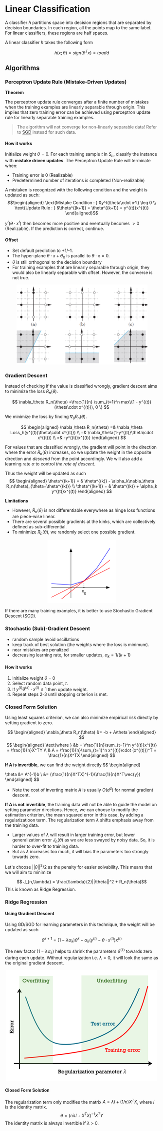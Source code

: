# Linear Classification 

A classifier *h* partitions space into decision regions that are separated by decision boundaries. In each region, all the points map to the same label. For linear classifiers, these regions are half spaces.

A linear classifier *h* takes the following form

$$ h(x;\theta) = sign(\theta^Tx) = to add  $$

## Algorithms

### Perceptron Update Rule (Mistake-Driven Updates)

**Theorem**

The perceptron update rule converges after a finite number of mistakes when the training examples are linearly separable through origin. This implies that zero training error can be achieved using perceptron update rule for linearly separable training examples.

> The algorithm will not converge for non-linearly separable data! Refer to [SGD](#stochastic-sub-gradient-descent) instead for such data.

#### How it works

Initialize weight $\theta = 0$. For each training sample $t$ in $S_n$, classify the instance with **mistake driven updates**. The Perceptron Update Rule will terminate when:
- Training error is 0 (Realizable)
- Predetermined number of iterations is completed (Non-realizable)

A mistaken is recognized with the following condition and the weight is updated as such:
$$\begin{aligned}
    \text{Mistake Condition : }  &y^t(\theta\cdot x^t) \leq 0 \\
    \text{Update Rule : } &\theta^{(k+1)} = \theta^{(k+1)} = y^{(t)}x^{(t)}
\end{aligned}$$

$y^t(\theta\cdot x^t)$ then becomes more positive and eventually becomes $> 0$ (Realizable). If the prediction is correct, continue.

#### Offset
- Set default prediction to +1/-1.
- The hyper-plane $\theta\cdot x + \theta_0$ is parallel to $\theta\cdot x = 0$.
- $\theta$ is still orthogonal to the decision boundary
- For training examples that are linearly separable through origin, they would also be linearly separable with offset. However, the converse is not true.
  
<p align="center">
<img src="pictures/not_linear_separable_through_origin.PNG"/>
</p>

### Gradient Descent

Instead of checking if the value is classified wrongly, gradient descent aims to minimize the loss $R_n(\theta)$. 

$$ \nabla_\theta R_n(\theta) =\frac{1}{n} \sum_{t=1}^n max\{1 - y^{(t)} (\theta\cdot x^{(t)}), 0 \}  $$

We minimize the loss by finding $\nabla_\theta R_n(\theta)$. 

$$ 
\begin{aligned}
\nabla_\theta R_n(\theta) =& \nabla_\theta Loss_h(y^{(t)}\theta\cdot x^{(t)}) \\
 =& \nabla_\theta(1-y^{(t)}\theta\cdot x^{(t)}) \\
=& -y^{(t)}x^{(t)}
\end{aligned} $$

For values that are classified wrongly, the gradient will point in the direction where the error $R_n(\theta)$ increases, so we update the weight in the opposite direction and *descend* from the point accordingly. We will also add a learning rate $\alpha$ to control *the rate of descent*.


Thus the weight will be updated as such
$$ 
\begin{aligned}
\theta^{(k+1)} = & \theta^{(k)} - \alpha_k\nabla_\theta R_n(\theta)_{\theta=\theta^{(k)}} \\
\theta^{(k+1)} = & \theta^{(k)} + \alpha_k y^{(t)}x^{(t)}
\end{aligned} 
$$

**Limitations**

- However, $R_n(\theta)$ is not differentiable everywhere as hinge loss functions are piece-wise linear.
- There are several possible gradients at the kinks, which are collectively defined as sub-differential.
- To minimize $R_n(\theta)$, we randomly select one possible gradient. 

<p align="center">
<img src="pictures/kink.PNG"/>
</p>

If there are many training examples, it is better to use Stochastic Gradient Descent (SGD). 

### Stochastic (Sub)-Gradient Descent

- random sample avoid oscillations
- keep track of best solution (the weights where the loss is minimum).
- near mistakes are penalized
- decreasing learning rate, for smaller updates, $\alpha_k = 1/(k+1)$

#### How it works
1. Initialize weight $\theta$ = 0
2. Select random data point, *t*.
3. If $y^{(t)}\theta^{(k)} \cdot x^{(t)} \leq 1$ then update weight.
4. Repeat steps 2-3 until stopping criterion is met.

### Closed Form Solution

Using least squares criterion, we can also minimize empirical risk directly by setting gradient to zero.

$$ 
\begin{aligned}
\nabla_\theta R_n(\theta) &= -b + A\theta 
\end{aligned}
$$
$$ 
\begin{aligned}
\text{where } &b = \frac{1}{n}\sum_{t=1}^n y^{(t)}x^{(t)} = \frac{1}{n}X^TY \\ 
    & A = \frac{1}{n}\sum_{t=1}^n x^{(t)}\cdot (x^{(t)})^T = \frac{1}{n}X^TX
\end{aligned}
$$

**If A is invertible**, we can find the weight directly
$$ 
\begin{aligned}
    
\theta &= A^{-1}b \\
&= (\frac{1}{n}X^TX)^{-1}(\frac{1}{n}X^T\vec{y})
\end{aligned}
 $$

- Note the cost of inverting matrix $A$ is usually $O(d^3)$ for normal gradient descent.

**If A is not invertible**, the training data will not be able to guide the model on setting parameter directions. Hence, we can choose to modify the estimation criterion, the mean squared error in this case, by adding a regularizatioon term. The regularization term $\lambda$ shifts emphasis away from the training data.
- Larger values of $\lambda$ will result in larger training error, but lower generalization error $J_n(\theta)$ as we are less swayed by noisy data. So, it is harder to over-fit to training data.
- But as $\lambda$ increases too much, it will bias the parameters too strongly towards zero.

Let's choose $||\theta||^2/2$ as the penalty for easier solvability. This means that we will aim to minimize

$$ J_{n,\lambda} = \frac{\lambda}{2}||\theta||^2 + R_n(\theta)$$
This is known as Ridge Regression.

### Ridge Regression

#### Using Gradient Descent
Using GD/SGD for learning parameters in this technique, the weight will be updated as such

$$ \theta^{k+1} = (1-\lambda\alpha_k)\theta^{k} + \alpha_k(y^{(t)} - \theta\cdot x^{(t)})x^{(t)} $$

The new factor $(1-\lambda\alpha_k)$ helps to shrink the parameters $\theta^{(k)}$ towards zero during each update.
Without regularization i.e. $\lambda = 0$, it will look the same as the original gradient descent.

<p align="center">
<img src="pictures/effects_of_regularization.PNG"/>
</p>

#### Closed Form Solution

The regularization term only modifies the matrix $A = \lambda I + (1/n)X^TX$, where $I$ is the identity matrix. 
$$ 
\theta =  (n\lambda I + X^TX)^{-1} X^TY
$$
The identity matrix is always invertible if $\lambda$ > 0.
